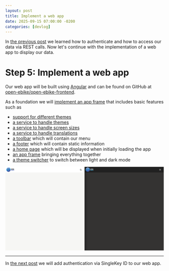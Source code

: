 ```yaml
---
layout: post
title: Implement a web app
date: 2025-09-15 07:00:00 -0200
categories: [devlog]
---
```


In [the previous post](https://open-ebike.github.io/devlog/2025/09/14/retrieve-data-via-rest-calls.html) we learned how to authenticate and how to access our data via REST calls. 
Now let's continue with the implementation of a web app to display our data.

# Step 5: Implement a web app

Our web app will be built using [Angular](https://angular.dev/) and can be found on GitHub at [open-ebike/open-ebike-frontend](https://github.com/open-ebike/open-ebike-frontend).

As a foundation we will [implement an app frame](https://github.com/open-ebike/open-ebike-frontend/issues/1) that includes basic features such as

* [support for different themes](https://github.com/open-ebike/open-ebike-frontend/commit/9d3080ddb824b6034723d68d7c824b09b3765c58)
* [a service to handle themes](https://github.com/open-ebike/open-ebike-frontend/commit/18db310fa869921ca1303532c8915f3d84c67171)
* [a service to handle screen sizes](https://github.com/open-ebike/open-ebike-frontend/commit/b91dfae27bbe6f782356af0dbc8602dd93446c75)
* [a service to handle translations](https://github.com/open-ebike/open-ebike-frontend/commit/aa9cc6a442cfbf46451d81990cc11f24fd815ef7)
* [a toolbar](https://github.com/open-ebike/open-ebike-frontend/commit/6ebb469bfbbd441b172cd71bfd028efeece8f429) which will contain our menu
* [a footer](https://github.com/open-ebike/open-ebike-frontend/commit/ce57cd1a4d8e70af5c726b5433d9f4012e0cda7e) which will contain static information
* [a home page](https://github.com/open-ebike/open-ebike-frontend/commit/bb8cf9e0afb0912b16efbf5063146cf0181110a5) which will be displayed when initially loading the app
* [an app frame](https://github.com/open-ebike/open-ebike-frontend/commit/a48bda87508e0c57691c7f44b2f877a06c25cd23) bringing everything together
* [a theme switcher](https://github.com/open-ebike/open-ebike-frontend/commit/790f998babe428192343be110fce07aa8804e420) to switch between light and dark mode

![web-app-home-page.png](/assets/2025-09-15/web-app-home-page.png)

---

In [the next post](https://open-ebike.github.io/devlog/2025/09/16/implement-authentication) we will add authentication via SingleKey ID to our web app.